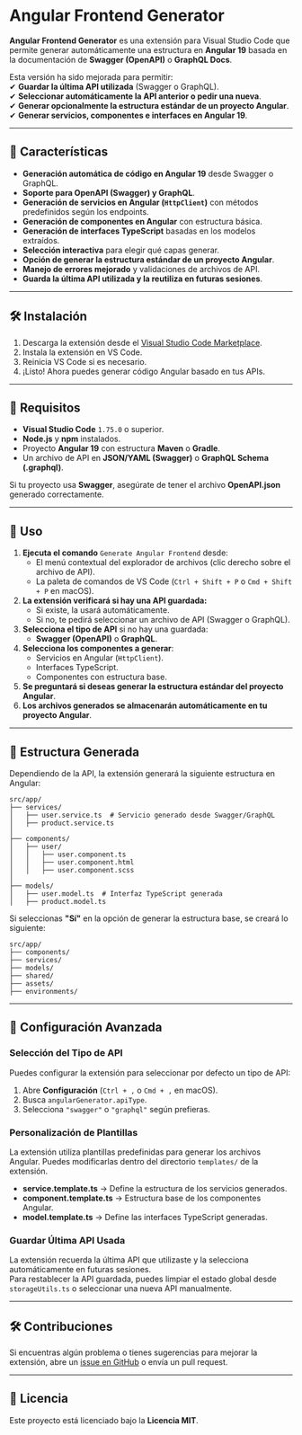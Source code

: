 # Angular Frontend Generator

**Angular Frontend Generator** es una extensión para Visual Studio Code que permite generar automáticamente una estructura en **Angular 19** basada en la documentación de **Swagger (OpenAPI)** o **GraphQL Docs**.

Esta versión ha sido mejorada para permitir:  
✔ **Guardar la última API utilizada** (Swagger o GraphQL).  
✔ **Seleccionar automáticamente la API anterior o pedir una nueva**.  
✔ **Generar opcionalmente la estructura estándar de un proyecto Angular**.  
✔ **Generar servicios, componentes e interfaces en Angular 19**.  

---

## 🚀 Características

- **Generación automática de código en Angular 19** desde Swagger o GraphQL.
- **Soporte para OpenAPI (Swagger) y GraphQL**.
- **Generación de servicios en Angular (`HttpClient`)** con métodos predefinidos según los endpoints.
- **Generación de componentes en Angular** con estructura básica.
- **Generación de interfaces TypeScript** basadas en los modelos extraídos.
- **Selección interactiva** para elegir qué capas generar.
- **Opción de generar la estructura estándar de un proyecto Angular**.
- **Manejo de errores mejorado** y validaciones de archivos de API.
- **Guarda la última API utilizada y la reutiliza en futuras sesiones**.

---

## 🛠 Instalación

1. Descarga la extensión desde el [Visual Studio Code Marketplace](https://marketplace.visualstudio.com/).
2. Instala la extensión en VS Code.
3. Reinicia VS Code si es necesario.
4. ¡Listo! Ahora puedes generar código Angular basado en tus APIs.

---

## 📌 Requisitos

- **Visual Studio Code** `1.75.0` o superior.
- **Node.js** y **npm** instalados.
- Proyecto **Angular 19** con estructura **Maven** o **Gradle**.
- Un archivo de API en **JSON/YAML (Swagger)** o **GraphQL Schema (.graphql)**.

Si tu proyecto usa **Swagger**, asegúrate de tener el archivo **OpenAPI.json** generado correctamente.

---

## 📖 Uso

1. **Ejecuta el comando** `Generate Angular Frontend` desde:
   - El menú contextual del explorador de archivos (clic derecho sobre el archivo de API).
   - La paleta de comandos de VS Code (`Ctrl + Shift + P` o `Cmd + Shift + P` en macOS).
2. **La extensión verificará si hay una API guardada:**  
   - Si existe, la usará automáticamente.  
   - Si no, te pedirá seleccionar un archivo de API (Swagger o GraphQL).
3. **Selecciona el tipo de API** si no hay una guardada:
   - **Swagger (OpenAPI)** o **GraphQL**.
4. **Selecciona los componentes a generar**:
   - Servicios en Angular (`HttpClient`).
   - Interfaces TypeScript.
   - Componentes con estructura base.
5. **Se preguntará si deseas generar la estructura estándar del proyecto Angular**.
6. **Los archivos generados se almacenarán automáticamente en tu proyecto Angular**.

---

## 📂 Estructura Generada

Dependiendo de la API, la extensión generará la siguiente estructura en Angular:

```text
src/app/
├── services/
│   ├── user.service.ts  # Servicio generado desde Swagger/GraphQL
│   ├── product.service.ts
│
├── components/
│   ├── user/
│   │   ├── user.component.ts
│   │   ├── user.component.html
│   │   ├── user.component.scss
│
├── models/
│   ├── user.model.ts  # Interfaz TypeScript generada
│   ├── product.model.ts
```

Si seleccionas **"Sí"** en la opción de generar la estructura base, se creará lo siguiente:

```text
src/app/
├── components/
├── services/
├── models/
├── shared/
├── assets/
├── environments/
```

---

## 🔧 Configuración Avanzada

### **Selección del Tipo de API**

Puedes configurar la extensión para seleccionar por defecto un tipo de API:

1. Abre **Configuración** (`Ctrl + ,` o `Cmd + ,` en macOS).
2. Busca `angularGenerator.apiType`.
3. Selecciona `"swagger"` o `"graphql"` según prefieras.

### **Personalización de Plantillas**

La extensión utiliza plantillas predefinidas para generar los archivos Angular. Puedes modificarlas dentro del directorio `templates/` de la extensión.

- **service.template.ts** → Define la estructura de los servicios generados.
- **component.template.ts** → Estructura base de los componentes Angular.
- **model.template.ts** → Define las interfaces TypeScript generadas.

### **Guardar Última API Usada**

La extensión recuerda la última API que utilizaste y la selecciona automáticamente en futuras sesiones.  
Para restablecer la API guardada, puedes limpiar el estado global desde `storageUtils.ts` o seleccionar una nueva API manualmente.

---

## 🛠 Contribuciones

Si encuentras algún problema o tienes sugerencias para mejorar la extensión, abre un [issue en GitHub](https://github.com/nick130920/angular-generator/issues) o envía un pull request.

---

## 📜 Licencia

Este proyecto está licenciado bajo la **Licencia MIT**.
